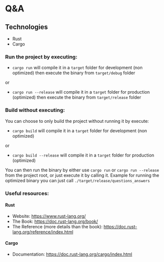 # Q&A

## Technologies

- Rust
- Cargo

### Run the project by executing:
- `cargo run` will compile it in a `target` folder for development (non optimized) then execute the binary from `target/debug` folder

or

- `cargo run --release` will compile it in a `target` folder for production (optimized) then execute the binary from `target/release` folder

### Build without executing:

You can choose to only build the project without running it by execute:

- `cargo build` will compile it in a `target` folder for development (non optimized)

or

- `cargo build --release` will compile it in a `target` folder for production (optimized)

You can then run the binary by either use `cargo run` or `cargo run --release` from the project root,
or just execute it by calling it. Example for running the optimized binary
you can just call `./target/release/questions_answers`

### Useful resources:

#### Rust
- Website: https://www.rust-lang.org/
- The Book: https://doc.rust-lang.org/book/
- The Reference (more details than the book): https://doc.rust-lang.org/reference/index.html

#### Cargo
- Documentation: https://doc.rust-lang.org/cargo/index.html
